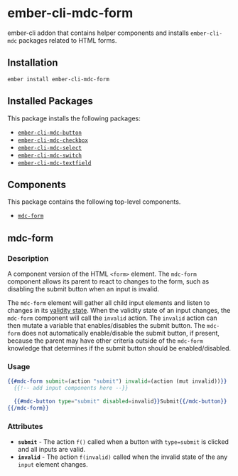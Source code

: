 ember-cli-mdc-form
======================

ember-cli addon that contains helper components and installs `ember-cli-mdc` 
packages related to HTML forms.

Installation
------------

    ember install ember-cli-mdc-form

Installed Packages
------------------

This package installs the following packages:

* [`ember-cli-mdc-button`](https://github.com/onehilltech/ember-cli-mdc/tree/master/packages/mdc-button)
* [`ember-cli-mdc-checkbox`](https://github.com/onehilltech/ember-cli-mdc/tree/master/packages/mdc-checkbox)
* [`ember-cli-mdc-select`](https://github.com/onehilltech/ember-cli-mdc/tree/master/packages/mdc-select)
* [`ember-cli-mdc-switch`](https://github.com/onehilltech/ember-cli-mdc/tree/master/packages/mdc-switch)
* [`ember-cli-mdc-textfield`](https://github.com/onehilltech/ember-cli-mdc/tree/master/packages/mdc-textfield)

Components
-------------

This package contains the following top-level components.

* [`mdc-form`](#mdc-form)


mdc-form
-------------

### Description

A component version of the HTML `<form>` element. The `mdc-form` component allows its 
parent to react to changes to the form, such as disabling the submit button when an 
input is invalid.

The `mdc-form` element will gather all child input elements and listen to changes
in its [validity state](https://developer.mozilla.org/en-US/docs/Web/API/ValidityState).
When the validity state of an input changes, the `mdc-form` component will call the 
`invalid` action. The `invalid` action can then mutate a variable that enables/disables
the submit button. The `mdc-form` does not automatically enable/disable the submit button,
if present, because the parent may have other criteria outside of the `mdc-form` knowledge 
that determines if the submit button should be enabled/disabled.

### Usage

```handlebars
{{#mdc-form submit=(action "submit") invalid=(action (mut invalid))}}
  {{!-- add input components here --}}
  
  {{#mdc-button type="submit" disabled=invalid}}Submit{{/mdc-button}}
{{/mdc-form}}
```

### Attributes

* **`submit`** - The action `f()` called when a button with `type=submit` is clicked and all inputs are valid.
* **`invalid`** - The action `f(invalid)` called when the invalid state of the any `input` element changes.
